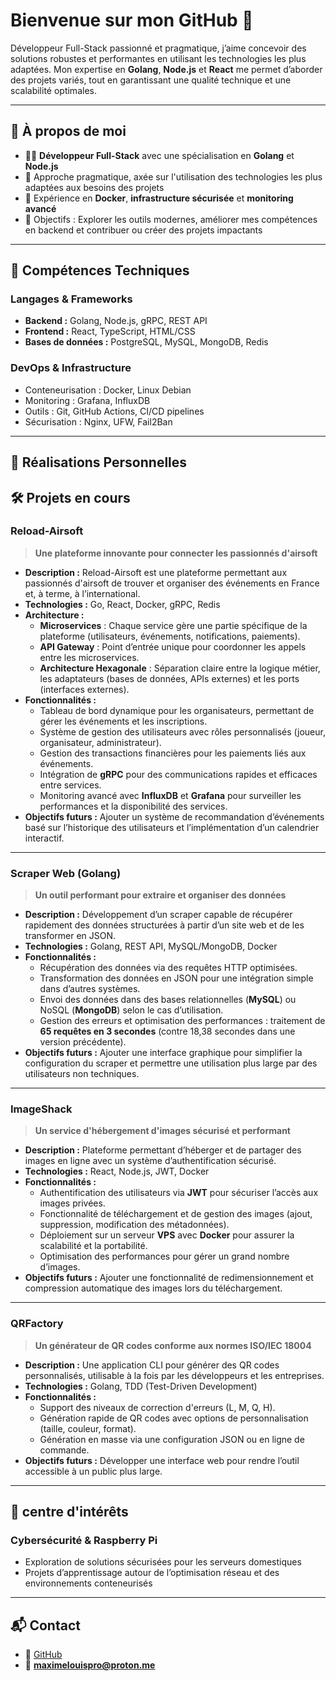 # Bienvenue sur mon GitHub 👋

Développeur Full-Stack passionné et pragmatique, j’aime concevoir des solutions robustes et performantes en utilisant les technologies les plus adaptées. Mon expertise en **Golang**, **Node.js** et **React** me permet d’aborder des projets variés, tout en garantissant une qualité technique et une scalabilité optimales.

---

## 🚀 À propos de moi
- 🧑‍💻 **Développeur Full-Stack** avec une spécialisation en **Golang** et **Node.js**
- 📌 Approche pragmatique, axée sur l'utilisation des technologies les plus adaptées aux besoins des projets
- 🌟 Expérience en **Docker**, **infrastructure sécurisée** et **monitoring avancé**
- 🎯 Objectifs : Explorer les outils modernes, améliorer mes compétences en backend et contribuer ou créer des projets impactants

---

## 🔧 Compétences Techniques

### Langages & Frameworks
- **Backend :** Golang, Node.js, gRPC, REST API
- **Frontend :** React, TypeScript, HTML/CSS
- **Bases de données :** PostgreSQL, MySQL, MongoDB, Redis

### DevOps & Infrastructure
- Conteneurisation : Docker, Linux Debian
- Monitoring : Grafana, InfluxDB
- Outils : Git, GitHub Actions, CI/CD pipelines
- Sécurisation : Nginx, UFW, Fail2Ban

---

## 📜 Réalisations Personnelles

## 🛠 Projets en cours
### Reload-Airsoft
> **Une plateforme innovante pour connecter les passionnés d'airsoft**  
- **Description :** Reload-Airsoft est une plateforme permettant aux passionnés d'airsoft de trouver et organiser des événements en France et, à terme, à l’international.  
- **Technologies :** Go, React, Docker, gRPC, Redis  
- **Architecture :**
  - **Microservices** : Chaque service gère une partie spécifique de la plateforme (utilisateurs, événements, notifications, paiements).
  - **API Gateway** : Point d’entrée unique pour coordonner les appels entre les microservices.  
  - **Architecture Hexagonale** : Séparation claire entre la logique métier, les adaptateurs (bases de données, APIs externes) et les ports (interfaces externes).  
- **Fonctionnalités :**
  - Tableau de bord dynamique pour les organisateurs, permettant de gérer les événements et les inscriptions.
  - Système de gestion des utilisateurs avec rôles personnalisés (joueur, organisateur, administrateur).
  - Gestion des transactions financières pour les paiements liés aux événements.  
  - Intégration de **gRPC** pour des communications rapides et efficaces entre services.
  - Monitoring avancé avec **InfluxDB** et **Grafana** pour surveiller les performances et la disponibilité des services.
- **Objectifs futurs :** Ajouter un système de recommandation d’événements basé sur l’historique des utilisateurs et l’implémentation d’un calendrier interactif.

---

### Scraper Web (Golang)
> **Un outil performant pour extraire et organiser des données**  
- **Description :** Développement d’un scraper capable de récupérer rapidement des données structurées à partir d’un site web et de les transformer en JSON.  
- **Technologies :** Golang, REST API, MySQL/MongoDB, Docker  
- **Fonctionnalités :**
  - Récupération des données via des requêtes HTTP optimisées.
  - Transformation des données en JSON pour une intégration simple dans d’autres systèmes.
  - Envoi des données dans des bases relationnelles (**MySQL**) ou NoSQL (**MongoDB**) selon le cas d’utilisation.
  - Gestion des erreurs et optimisation des performances : traitement de **65 requêtes en 3 secondes** (contre 18,38 secondes dans une version précédente).  
- **Objectifs futurs :** Ajouter une interface graphique pour simplifier la configuration du scraper et permettre une utilisation plus large par des utilisateurs non techniques.

---

### ImageShack
> **Un service d'hébergement d'images sécurisé et performant**  
- **Description :** Plateforme permettant d’héberger et de partager des images en ligne avec un système d’authentification sécurisé.  
- **Technologies :** React, Node.js, JWT, Docker  
- **Fonctionnalités :**
  - Authentification des utilisateurs via **JWT** pour sécuriser l’accès aux images privées.
  - Fonctionnalité de téléchargement et de gestion des images (ajout, suppression, modification des métadonnées).
  - Déploiement sur un serveur **VPS** avec **Docker** pour assurer la scalabilité et la portabilité.
  - Optimisation des performances pour gérer un grand nombre d’images.
- **Objectifs futurs :** Ajouter une fonctionnalité de redimensionnement et compression automatique des images lors du téléchargement.

---

### QRFactory
> **Un générateur de QR codes conforme aux normes ISO/IEC 18004**  
- **Description :** Une application CLI pour générer des QR codes personnalisés, utilisable à la fois par les développeurs et les entreprises.  
- **Technologies :** Golang, TDD (Test-Driven Development)  
- **Fonctionnalités :**
  - Support des niveaux de correction d'erreurs (L, M, Q, H).
  - Génération rapide de QR codes avec options de personnalisation (taille, couleur, format).
  - Génération en masse via une configuration JSON ou en ligne de commande.
- **Objectifs futurs :** Développer une interface web pour rendre l’outil accessible à un public plus large.

---

## 📖 centre d'intérêts
### Cybersécurité & Raspberry Pi
- Exploration de solutions sécurisées pour les serveurs domestiques  
- Projets d’apprentissage autour de l’optimisation réseau et des environnements conteneurisés

---

## 📬 Contact
- 🐙 [GitHub](https://github.com/maxime-louis14)  
- 📧 **maximelouispro@proton.me**   
